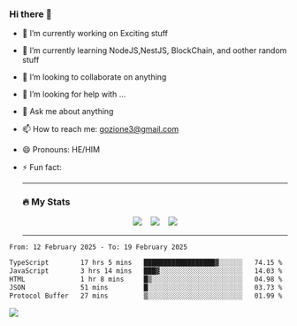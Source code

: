 ### Hi there 👋

<!--
**charlieScript/charlieScript** is a ✨ _special_ ✨ repository because its `README.md` (this file) appears on your GitHub profile.

Here are some ideas to get you started: -->

- 🔭 I’m currently working on Exciting stuff
- 🌱 I’m currently learning NodeJS,NestJS, BlockChain, and oother random stuff
- 👯 I’m looking to collaborate on anything
- 🤔 I’m looking for help with ...
- 💬 Ask me about anything
- 📫 How to reach me: gozione3@gmail.com
- 😄 Pronouns: HE/HIM
- ⚡ Fun fact:


  ---

  ### :fire: My Stats

  <div id="stats" align="center">
  <img src="http://github-readme-streak-stats.herokuapp.com?user=charlieScript&theme=dark&date_format=M%20j%5B%2C%20Y%5D" />&nbsp;&nbsp;&nbsp;
  <img src="https://github-readme-stats.vercel.app/api/top-langs/?username=charlieScript&layout=compact&theme=vision-friendly-dark"/>&nbsp;&nbsp;&nbsp;
  <img src="https://github-readme-stats.vercel.app/api?username=charlieScript&show_icons=true&theme=radical"/>
  </div>

  ---



<!--START_SECTION:waka-->

```txt
From: 12 February 2025 - To: 19 February 2025

TypeScript        17 hrs 5 mins   ██████████████████▓░░░░░░   74.15 %
JavaScript        3 hrs 14 mins   ███▓░░░░░░░░░░░░░░░░░░░░░   14.03 %
HTML              1 hr 8 mins     █▒░░░░░░░░░░░░░░░░░░░░░░░   04.98 %
JSON              51 mins         █░░░░░░░░░░░░░░░░░░░░░░░░   03.73 %
Protocol Buffer   27 mins         ▒░░░░░░░░░░░░░░░░░░░░░░░░   01.99 %
```

<!--END_SECTION:waka-->
![](https://komarev.com/ghpvc/?username=charlieScript)

